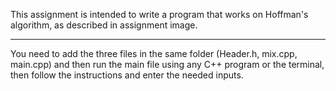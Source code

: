 This assignment is intended to write a program that works on Hoffman's algorithm, as described in assignment image.

---------------------------------------------------------------------------------

You need to add the three files in the same folder (Header.h, mix.cpp, main.cpp) and then run the main file using any C++ program or the terminal, then follow the instructions and enter the needed inputs.
